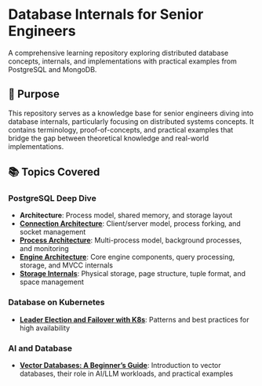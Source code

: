 # Database Internals for Senior Engineers

A comprehensive learning repository exploring distributed database concepts, internals, and implementations with practical examples from PostgreSQL and MongoDB.

## 🎯 Purpose

This repository serves as a knowledge base for senior engineers diving into database internals, particularly focusing on distributed systems concepts. It contains terminology, proof-of-concepts, and practical examples that bridge the gap between theoretical knowledge and real-world implementations.

## 📚 Topics Covered

### PostgreSQL Deep Dive
- **Architecture**: Process model, shared memory, and storage layout
- **[Connection Architecture](postgres/connection.md)**: Client/server model, process forking, and socket management
- **[Process Architecture](postgres/process.md)**: Multi-process model, background processes, and monitoring
- **[Engine Architecture](postgres/postgres-engine.md)**: Core engine components, query processing, storage, and MVCC internals
- **[Storage Internals](postgres/storage-internals.md)**: Physical storage, page structure, tuple format, and space management


### Database on Kubernetes
- **[Leader Election and Failover with K8s](data-on-k8s/leader_election_and_failover_with_k8s.md)**: Patterns and best practices for high availability

### AI and Database
- **[Vector Databases: A Beginner’s Guide](ai_and_data/vector_database.md)**: Introduction to vector databases, their role in AI/LLM workloads, and practical examples

